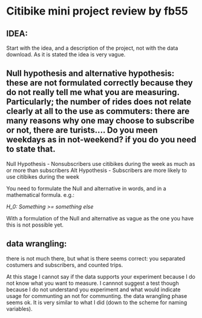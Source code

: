 
# Citibike mini project review by fb55

## IDEA: 
Start with the idea, and a description of the project, not with the data download. As it is stated the idea is very vague.



## Null hypothesis and alternative hypothesis: these are not formulated correctly because they do not really tell me what you are measuring. Particularly; the number of rides does not relate clearly at all to the use as commuters: there are many reasons why one may choose to subscribe or not, there are turists.... Do you meen weekdays as in not-weekend? if you do you need to state that. 

Null Hypothesis - Nonsubscribers use citibikes during the week as much as or more than subscribers
Alt Hypothesis - Subscribers are more likely to use citibikes during the week

You need to formulate the Null and alternative in words, and in a mathematical formula. e.g.:

*H_0: Something >= something else*

With a formulation of the Null and alternative as vague as the one you have this is not possible yet.

## data wrangling: 
there is not much there, but what is there seems correct: you separated costumers and subscribers, and counted trips. 

At this stage I cannot say if the data supports your experiment because I do not know what you want to measure.
I cannnot suggest a test though because I do not understand you experiment and what would indicate usage for communting an not for communting.
the data wrangling phase seems ok. It is very similar to what I did (down to the scheme for naming variables). 

